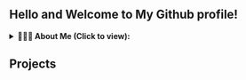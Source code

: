 ## Hello and Welcome to My Github profile!
<details>
<summary><b> 🙋🏽‍♂ About Me (Click to view): </b></summary>
  <p> 
I'm a Data analyst keen to answer business questions by analyzing data for business growth. I have a background in Engineering, Materials & Metallurgical Engineering to be precise with strong project management skills honed through my work experience as a project manager for over 3years. 

A skilled data analyst with industry experience in collecting, organizing, reporting, analyzing, visualizing, interpreting and disseminating analytical findings. Energetic presenter and confident communicator with the ability to visualize data clearly and efficiently in a beneficial way for the stakeholder. Creative in finding solutions to problems and determining modifications for optimal use of organizational data. Organized and timely in providing staff, departmental members, and executive management with reports on specific data findings and their impact on organizational growth and success.

Currently, I freelance for organizations and individuals in data analytics-related projects while volunteering with Oppia Foundation.

I have excellent communication skills and attention to detail and I am great at working in teams. I am happy working alone with my head deep in numbers or working as a motivated part of a team to consistently contribute to team efforts and organizational improvements. I am open-minded and focused on new developments in my field. I have proven to be effective and highly motivated, with proficiency in leadership and collaborative work. 

I enjoy brainstorming and coordinating efforts to achieve a common goal.

Outside of data analytics, I'm a reader, and I enjoy watching "Suits"!     
  </p>
 </details>

 ## Projects
 
<!---
JachimmaChristian/JachimmaChristian is a ✨ special ✨ repository because its `README.md` (this file) appears on your GitHub profile.
You can click the Preview link to take a look at your changes.
--->

